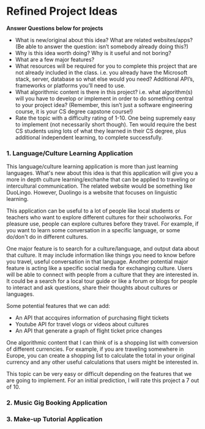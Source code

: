 # Refined Project Ideas
**Answer Questions below for projects**

* What is new/original about this idea? What are related websites/apps? (Be able to answer the question: isn’t somebody already doing this?)
* Why is this idea worth doing? Why is it useful and not boring?
* What are a few major features?
* What resources will be required for you to complete this project that are not already included in the class. i.e. you already have the Microsoft stack, server, database so what else would you need? Additional API’s, frameworks or platforms you’ll need to use.
* What algorithmic content is there in this project? i.e. what algorithm(s) will you have to develop or implement in order to do something central to your project idea? (Remember, this isn’t just a software engineering course, it is your CS degree capstone course!)
* Rate the topic with a difficulty rating of 1-10. One being supremely easy to implement (not necessarily short though). Ten would require the best CS students using lots of what they learned in their CS degree, plus additional independent learning, to complete successfully.

### 1. Language/Culture Learning Application

This language/culture learning application is more than just learning languages. What's new about this idea is that this application will give you a more in depth culture learning/exchanhe that can be applied to traveling or intercultural communication. The related website would be something like DuoLingo. However, Duolingo is a website that focuses on linguistic learning. 

This application can be useful to a lot of people like local students or teachers who want to explore different cultures for their schoolworks. For pleasure use, people can explore cultures before they travel. For example, if you want to learn some conversation in a specific language, or some do/don't do in different cultures. 

One major feature is to search for a culture/language, and output data about that culture. It may include information like things you need to know before you travel, useful conversation in that language. Another potential major feature is acting like a specific social media for exchanging culture. Users will be able to connect with people from a culture that they are interested in. It could be a search for a local tour guide or like a forum or blogs for people to interact and ask questions, share their thoughts about cultures or languages.

Some potential features that we can add:
* An API that accquires information of purchasing flight tickets
* Youtube API for travel vlogs or videos about cultures
* An API that generate a graph of flight ticket price changes

One algorithmic content that I can think of is a shopping list with conversion of different currencies. For example, if you are traveling somewhere in Europe, you can create a shopping list to calculate the total in your original currency and any other useful calculations that users might be interested in.

This topic can be very easy or difficult depending on the features that we are going to implement. For an initial prediction, I will rate this project a 7 out of 10.

### 2. Music Gig Booking Application

### 3. Make-up Tutorial Application